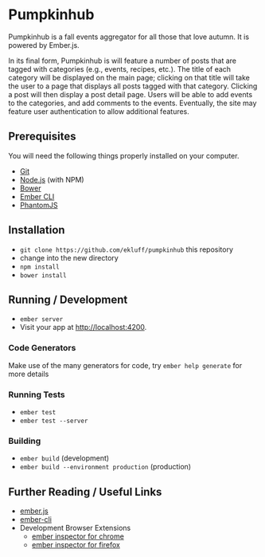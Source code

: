 # Pumpkinhub

Pumpkinhub is a fall events aggregator for all those that love autumn. It is powered by Ember.js.

In its final form, Pumpkinhub is will feature a number of posts that are tagged with categories (e.g., events, recipes, etc.). The title of each category will be displayed on the main page; clicking on that title will take the user to a page that displays all posts tagged with that category. Clicking a post will then display a post detail page. Users will be able to add events to the categories, and add comments to the events. Eventually, the site may feature user authentication to allow additional features.

## Prerequisites

You will need the following things properly installed on your computer.

* [Git](http://git-scm.com/)
* [Node.js](http://nodejs.org/) (with NPM)
* [Bower](http://bower.io/)
* [Ember CLI](http://www.ember-cli.com/)
* [PhantomJS](http://phantomjs.org/)

## Installation

* `git clone https://github.com/ekluff/pumpkinhub` this repository
* change into the new directory
* `npm install`
* `bower install`

## Running / Development

* `ember server`
* Visit your app at [http://localhost:4200](http://localhost:4200).

### Code Generators

Make use of the many generators for code, try `ember help generate` for more details

### Running Tests

* `ember test`
* `ember test --server`

### Building

* `ember build` (development)
* `ember build --environment production` (production)

## Further Reading / Useful Links

* [ember.js](http://emberjs.com/)
* [ember-cli](http://www.ember-cli.com/)
* Development Browser Extensions
  * [ember inspector for chrome](https://chrome.google.com/webstore/detail/ember-inspector/bmdblncegkenkacieihfhpjfppoconhi)
  * [ember inspector for firefox](https://addons.mozilla.org/en-US/firefox/addon/ember-inspector/)
